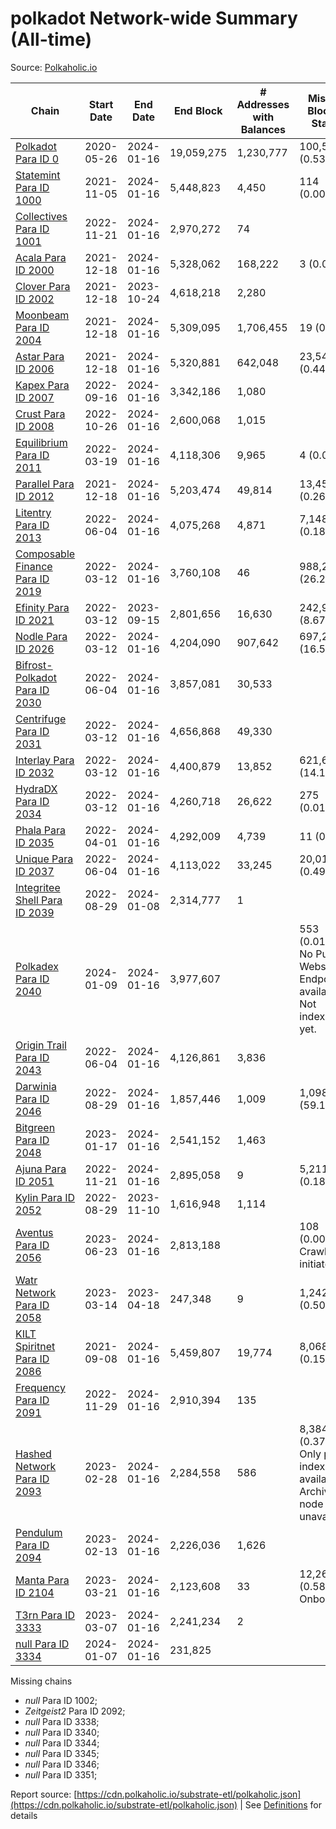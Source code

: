 # polkadot Network-wide Summary (All-time)

Source: [Polkaholic.io](https://polkaholic.io)


| Chain            | Start Date | End Date | End Block | # Addresses with Balances | Missing Blocks / Status |
| ---------------- | ---------- | ---------| --------- | ------------------------- | ----------------------- |
| [Polkadot Para ID 0](/polkadot/0-polkadot) | 2020-05-26 | 2024-01-16 | 19,059,275 |  1,230,777 | 100,520 (0.53%)  |
| [Statemint Para ID 1000](/polkadot/1000-statemint) | 2021-11-05 | 2024-01-16 | 5,448,823 |  4,450 | 114 (0.00%)  |
| [Collectives Para ID 1001](/polkadot/1001-collectives) | 2022-11-21 | 2024-01-16 | 2,970,272 |  74 |    |
| [Acala Para ID 2000](/polkadot/2000-acala) | 2021-12-18 | 2024-01-16 | 5,328,062 |  168,222 | 3 (0.00%)  |
| [Clover Para ID 2002](/polkadot/2002-clover) | 2021-12-18 | 2023-10-24 | 4,618,218 |  2,280 |    |
| [Moonbeam Para ID 2004](/polkadot/2004-moonbeam) | 2021-12-18 | 2024-01-16 | 5,309,095 |  1,706,455 | 19 (0.00%)  |
| [Astar Para ID 2006](/polkadot/2006-astar) | 2021-12-18 | 2024-01-16 | 5,320,881 |  642,048 | 23,540 (0.44%)  |
| [Kapex Para ID 2007](/polkadot/2007-kapex) | 2022-09-16 | 2024-01-16 | 3,342,186 |  1,080 |    |
| [Crust Para ID 2008](/polkadot/2008-crust) | 2022-10-26 | 2024-01-16 | 2,600,068 |  1,015 |    |
| [Equilibrium Para ID 2011](/polkadot/2011-equilibrium) | 2022-03-19 | 2024-01-16 | 4,118,306 |  9,965 | 4 (0.00%)  |
| [Parallel Para ID 2012](/polkadot/2012-parallel) | 2021-12-18 | 2024-01-16 | 5,203,474 |  49,814 | 13,453 (0.26%)  |
| [Litentry Para ID 2013](/polkadot/2013-litentry) | 2022-06-04 | 2024-01-16 | 4,075,268 |  4,871 | 7,148 (0.18%)  |
| [Composable Finance Para ID 2019](/polkadot/2019-composable) | 2022-03-12 | 2024-01-16 | 3,760,108 |  46 | 988,228 (26.28%)  |
| [Efinity Para ID 2021](/polkadot/2021-efinity) | 2022-03-12 | 2023-09-15 | 2,801,656 |  16,630 | 242,949 (8.67%)  |
| [Nodle Para ID 2026](/polkadot/2026-nodle) | 2022-03-12 | 2024-01-16 | 4,204,090 |  907,642 | 697,249 (16.59%)  |
| [Bifrost-Polkadot Para ID 2030](/polkadot/2030-bifrost-dot) | 2022-06-04 | 2024-01-16 | 3,857,081 |  30,533 |    |
| [Centrifuge Para ID 2031](/polkadot/2031-centrifuge) | 2022-03-12 | 2024-01-16 | 4,656,868 |  49,330 |    |
| [Interlay Para ID 2032](/polkadot/2032-interlay) | 2022-03-12 | 2024-01-16 | 4,400,879 |  13,852 | 621,626 (14.13%)  |
| [HydraDX Para ID 2034](/polkadot/2034-hydradx) | 2022-03-12 | 2024-01-16 | 4,260,718 |  26,622 | 275 (0.01%)  |
| [Phala Para ID 2035](/polkadot/2035-phala) | 2022-04-01 | 2024-01-16 | 4,292,009 |  4,739 | 11 (0.00%)  |
| [Unique Para ID 2037](/polkadot/2037-unique) | 2022-06-04 | 2024-01-16 | 4,113,022 |  33,245 | 20,019 (0.49%)  |
| [Integritee Shell Para ID 2039](/polkadot/2039-integritee-shell) | 2022-08-29 | 2024-01-08 | 2,314,777 |  1 |    |
| [Polkadex Para ID 2040](/polkadot/2040-polkadex) | 2024-01-09 | 2024-01-16 | 3,977,607 |   | 553 (0.01%) No Public Websocket Endpoint available: Not indexing yet. |
| [Origin Trail Para ID 2043](/polkadot/2043-origintrail) | 2022-06-04 | 2024-01-16 | 4,126,861 |  3,836 |    |
| [Darwinia Para ID 2046](/polkadot/2046-darwinia) | 2022-08-29 | 2024-01-16 | 1,857,446 |  1,009 | 1,098,047 (59.12%)  |
| [Bitgreen Para ID 2048](/polkadot/2048-bitgreen) | 2023-01-17 | 2024-01-16 | 2,541,152 |  1,463 |    |
| [Ajuna Para ID 2051](/polkadot/2051-ajuna) | 2022-11-21 | 2024-01-16 | 2,895,058 |  9 | 5,211 (0.18%)  |
| [Kylin Para ID 2052](/polkadot/2052-kylin) | 2022-08-29 | 2023-11-10 | 1,616,948 |  1,114 |    |
| [Aventus Para ID 2056](/polkadot/2056-aventus) | 2023-06-23 | 2024-01-16 | 2,813,188 |   | 108 (0.00%) Crawling initiated |
| [Watr Network Para ID 2058](/polkadot/2058-watr) | 2023-03-14 | 2023-04-18 | 247,348 |  9 | 1,242 (0.50%)  |
| [KILT Spiritnet Para ID 2086](/polkadot/2086-kilt) | 2021-09-08 | 2024-01-16 | 5,459,807 |  19,774 | 8,068 (0.15%)  |
| [Frequency Para ID 2091](/polkadot/2091-frequency) | 2022-11-29 | 2024-01-16 | 2,910,394 |  135 |    |
| [Hashed Network Para ID 2093](/polkadot/2093-hashed) | 2023-02-28 | 2024-01-16 | 2,284,558 |  586 | 8,384 (0.37%) Only partial index available: Archive node unavailable |
| [Pendulum Para ID 2094](/polkadot/2094-pendulum) | 2023-02-13 | 2024-01-16 | 2,226,036 |  1,626 |    |
| [Manta Para ID 2104](/polkadot/2104-manta) | 2023-03-21 | 2024-01-16 | 2,123,608 |  33 | 12,262 (0.58%) Onboarding |
| [T3rn Para ID 3333](/polkadot/3333-t3rn) | 2023-03-07 | 2024-01-16 | 2,241,234 |  2 |    |
| [null Para ID 3334](/polkadot/3334-polkadot-onboarding-3334) | 2024-01-07 | 2024-01-16 | 231,825 |   |    |

Missing chains


* *null* Para ID 1002; 
* *Zeitgeist2* Para ID 2092; 
* *null* Para ID 3338; 
* *null* Para ID 3340; 
* *null* Para ID 3344; 
* *null* Para ID 3345; 
* *null* Para ID 3346; 
* *null* Para ID 3351; 

Report source: [https://cdn.polkaholic.io/substrate-etl/polkaholic.json](https://cdn.polkaholic.io/substrate-etl/polkaholic.json) | See [Definitions](/DEFINITIONS.md) for details

